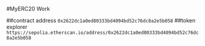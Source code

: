 #MyERC20 Work

##contract address ```0x2622dc1a0ed80333bd4094bd52c76dc8a2e5b058```
##token explorer ```https://sepolia.etherscan.io/address/0x2622dc1a0ed80333bd4094bd52c76dc8a2e5b058```

